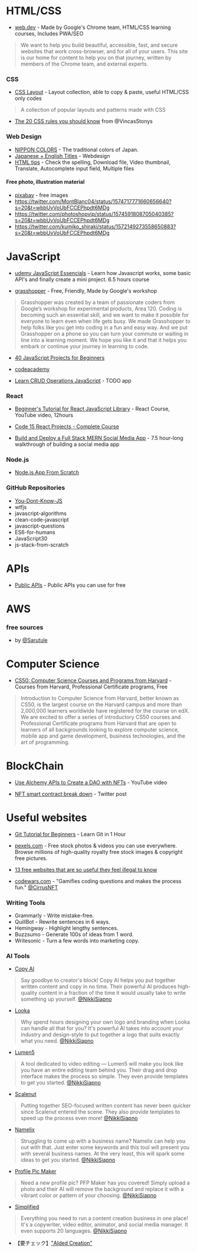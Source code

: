 # HTML/CSS
- [web.dev](https://web.dev/) - Made by Google's Chrome team, HTML/CSS learning courses, Includes PWA/SEO</li>
> We want to help you build beautiful, accessible, fast, and secure websites that work cross-browser, and for all of your users. This site is our home for content to help you on that journey, written by members of the Chrome team, and external experts.

### CSS
- [CSS Layout](https://csslayout.io/) - Layout collection, able to copy & paste, useful HTML/CSS only codes
> A collection of popular layouts and patterns made with CSS

- [The 20 CSS rules you should know](https://twitter.com/VincasStonys/status/1577551954137743360?s=20&t=wbbUvVoUbFCCEPhpdt6MDg) from @VincasStonys

### Web Design
- [NIPPON COLORS](https://nipponcolors.com/) - The traditional colors of Japan.
- [Japanese + English Titles](https://twitter.com/naikiwebdesign/status/1576401216510521345?s=20&t=wbbUvVoUbFCCEPhpdt6MDg) - Webdesign
- [HTML tips](https://twitter.com/Prathkum/status/1575915119170797571?s=20&t=wbbUvVoUbFCCEPhpdt6MDg) - Check the spelling, Download file, Video thumbnail, Translate, Autocomplete input field, Multiple files

#### Free photo, illustration material
- [pixabay](https://pixabay.com/ja/) - free images
- https://twitter.com/MontBlanc04/status/1574717771660656640?s=20&t=wbbUvVoUbFCCEPhpdt6MDg
- https://twitter.com/photoshopvip/status/1574591808705040385?s=20&t=wbbUvVoUbFCCEPhpdt6MDg
- https://twitter.com/kumiko_shiraki/status/1572149273558650883?s=20&t=wbbUvVoUbFCCEPhpdt6MDg

# JavaScript
- [udemy JavaScript Essencials](https://www.udemy.com/course/javascript-essentials/) - Learn how Javascript works, some basic API's and finally create a mini project. 6.5 hours course

- [grasshopper](https://grasshopper.app/) - Free, Friendly, Made by Google's workshop
> Grasshopper was created by a team of passionate coders from Google’s workshop for experimental products, Area 120. Coding is becoming such an essential skill, and we want to make it possible for everyone to learn even when life gets busy. We made Grasshopper to help folks like you get into coding in a fun and easy way. And we put Grasshopper on a phone so you can turn your commute or waiting in line into a learning moment. We hope you like it and that it helps you embark or continue your journey in learning to code.

- [40 JavaScript Projects for Beginners](https://www.freecodecamp.org/news/javascript-projects-for-beginners)

- [codeacademy](https://www.codecademy.com/catalog/language/javascript)

- [Learn CRUD Operations JavaScript](https://www.freecodecamp.org/news/learn-crud-operations-in-javascript-by-building-todo-app/) - TODO app

### React
- [Beginner's Tutorial for React JavaScript Library](https://www.youtube.com/watch?v=bMknfKXIFA8) - React Course, YouTube video, 12hours

- [Code 15 React Projects - Complete Course](https://www.youtube.com/watch?v=a_7Z7C_JCyo)

- [Build and Deploy a Full Stack MERN Social Media App](https://www.youtube.com/watch?v=VsUzmlZfYNg&t=3s) - 7.5 hour-long walkthrough of building a social media app

### Node.js
- [Node.js App From Scratch](https://www.youtube.com/watch?v=SBvmnHTQIPY)

### GitHub Repositories
- [You-Dont-Know-JS](https://github.com/getify/You-Dont-Know-JS)
- wtfjs
- javascript-algorithms
- clean-code-javascript
- javascript-questions
- ES6-for-humans
- JavaScript30
- js-stack-from-scratch

# APIs
- [Public APIs](https://github.com/toddmotto/public-apis/) - Public APIs you can use for free

# AWS
### free sources
- by [@Sarutule](https://twitter.com/Sarutule/status/1577583326117904384?s=20&t=wbbUvVoUbFCCEPhpdt6MDg)

# Computer Science
- [CS50: Computer Science Courses and Programs from Harvard](https://www.edx.org/cs50) - Courses from Harvard, Professional Certificate programs, Free
> Introduction to Computer Science from Harvard, better known as CS50, is the largest course on the Harvard campus and more than 2,000,000 learners worldwide have registered for the course on edX. We are excited to offer a series of introductory CS50 courses and Professional Certificate programs from Harvard that are open to learners of all backgrounds looking to explore computer science, mobile app and game development, business technologies, and the art of programming.

# BlockChain
- [Use Alchemy APIs to Create a DAO with NFTs](https://www.youtube.com/watch?v=5EpTaqefQ6o) - YouTube video

- [NFT smart contract break down](https://twitter.com/0xCygaar/status/1585071495646425089?s=20&t=wbbUvVoUbFCCEPhpdt6MDg) - Twitter post

# Useful websites
- [Git Tutorial for Beginners](https://www.youtube.com/watch?v=8JJ101D3knE) - Learn Git in 1 Hour

- [pexels.com](https://www.pexels.com/) - Free stock photos & videos you can use everywhere. Browse millions of high-quality royalty free stock images & copyright free pictures.

- [13 free websites that are so useful they feel illegal to know](https://twitter.com/stepanhlinka/status/1575100268278079490?s=20&t=wbbUvVoUbFCCEPhpdt6MDg)

- [codewars.com](https://www.codewars.com/) - "Gamifies coding questions and makes the process fun." [@CirrusNFT](https://twitter.com/CirrusNFT/status/1574421106886266880?s=20&t=wbbUvVoUbFCCEPhpdt6MDg)

### Writing Tools
- Grammarly - Write mistake-free.
- QuillBot - Rewrite sentences in 6 ways.
- Hemingway - Highlight lengthy sentences.
- Buzzsumo - Generate 100s of ideas from 1 word.
- Writesonic - Turn a few words into marketing copy.

### AI Tools
- [Copy AI](https://www.copy.ai/)
> Say goodbye to creator's block! Copy AI helps you put together written content and copy in no time. Their powerful AI produces high-quality content in a fraction of the time it would usually take to write something up yourself. [@NikkiSiapno](https://twitter.com/NikkiSiapno)

- [Looka](https://looka.com/)
> Why spend hours designing your own logo and branding when Looka can handle all that for you? It's powerful AI takes into account your industry and design-style to put together a logo that suits exactly what you need. [@NikkiSiapno](https://twitter.com/NikkiSiapno)

- [Lumen5](https://lumen5.com/)
> A tool dedicated to video editing — Lumen5 will make you look like you have an entire editing team behind you. Their drag and drop interface makes the process so simple. They even provide templates to get you started. [@NikkiSiapno](https://twitter.com/NikkiSiapno)

- [Scalenut](https://www.scalenut.com/)
> Putting together SEO-focused written content has never been quicker since Scalenut entered the scene. They also provide templates to speed up the process even more! [@NikkiSiapno](https://twitter.com/NikkiSiapno)

- [Namelix](https://namelix.com/)
> Struggling to come up with a business name? Namelix can help you out with that. Just enter some keywords and this tool will present you with several business names. At the very least, this will spark some ideas to get you started. [@NikkiSiapno](https://twitter.com/NikkiSiapno)

- [Profile Pic Maker](https://pfpmaker.com/)
> Need a new profile pic? PFP Maker has you covered! Simply upload a photo and their AI will remove the background and replace it with a vibrant color or pattern of your choosing. [@NikkiSiapno](https://twitter.com/NikkiSiapno)

- [Simplified](https://simplified.com/)
> Everything you need to run a content creation business in one place! It's a copywriter, video editor, animator, and social media manager. It even supports 20 languages. [@NikkiSiapno](https://twitter.com/NikkiSiapno)

- 【要チェック】["AIded Creation"](https://twitter.com/daniel_eckler/status/1578038510761791488?s=20&t=wbbUvVoUbFCCEPhpdt6MDg)
